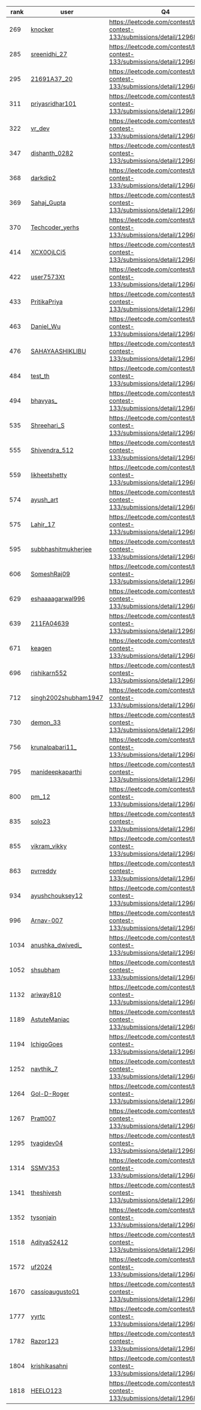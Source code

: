 | rank | user | Q4   |
| ---- | ---- | ---- |
| 269 | [knocker](https://leetcode.com/u/knocker) | https://leetcode.com/contest/biweekly-contest-133/submissions/detail/1296809426 |
| 285 | [sreenidhi_27](https://leetcode.com/u/sreenidhi_27) | https://leetcode.com/contest/biweekly-contest-133/submissions/detail/1296811243 |
| 295 | [21691A37_20](https://leetcode.com/u/21691A37_20) | https://leetcode.com/contest/biweekly-contest-133/submissions/detail/1296807842 |
| 311 | [priyasridhar101](https://leetcode.com/u/priyasridhar101) | https://leetcode.com/contest/biweekly-contest-133/submissions/detail/1296813497 |
| 322 | [vr_dev](https://leetcode.com/u/vr_dev) | https://leetcode.com/contest/biweekly-contest-133/submissions/detail/1296814492 |
| 347 | [dishanth_0282](https://leetcode.com/u/dishanth_0282) | https://leetcode.com/contest/biweekly-contest-133/submissions/detail/1296808657 |
| 368 | [darkdip2](https://leetcode.com/u/darkdip2) | https://leetcode.com/contest/biweekly-contest-133/submissions/detail/1296818129 |
| 369 | [Sahaj_Gupta](https://leetcode.com/u/Sahaj_Gupta) | https://leetcode.com/contest/biweekly-contest-133/submissions/detail/1296818188 |
| 370 | [Techcoder_yerhs](https://leetcode.com/u/Techcoder_yerhs) | https://leetcode.com/contest/biweekly-contest-133/submissions/detail/1296818355 |
| 414 | [XCX0OjLCi5](https://leetcode.com/u/XCX0OjLCi5) | https://leetcode.com/contest/biweekly-contest-133/submissions/detail/1296814133 |
| 422 | [user7573Xt](https://leetcode.com/u/user7573Xt) | https://leetcode.com/contest/biweekly-contest-133/submissions/detail/1296822015 |
| 433 | [PritikaPriya](https://leetcode.com/u/PritikaPriya) | https://leetcode.com/contest/biweekly-contest-133/submissions/detail/1296822434 |
| 463 | [Daniel_Wu](https://leetcode.com/u/Daniel_Wu) | https://leetcode.com/contest/biweekly-contest-133/submissions/detail/1296823466 |
| 476 | [SAHAYAASHIKLIBU](https://leetcode.com/u/SAHAYAASHIKLIBU) | https://leetcode.com/contest/biweekly-contest-133/submissions/detail/1296824003 |
| 484 | [test_th](https://leetcode.com/u/test_th) | https://leetcode.com/contest/biweekly-contest-133/submissions/detail/1296816129 |
| 494 | [bhavyas_](https://leetcode.com/u/bhavyas_) | https://leetcode.com/contest/biweekly-contest-133/submissions/detail/1296817278 |
| 535 | [Shreehari_S](https://leetcode.com/u/Shreehari_S) | https://leetcode.com/contest/biweekly-contest-133/submissions/detail/1296818781 |
| 555 | [Shivendra_512](https://leetcode.com/u/Shivendra_512) | https://leetcode.com/contest/biweekly-contest-133/submissions/detail/1296819255 |
| 559 | [likheetshetty](https://leetcode.com/u/likheetshetty) | https://leetcode.com/contest/biweekly-contest-133/submissions/detail/1296819562 |
| 574 | [ayush_art](https://leetcode.com/u/ayush_art) | https://leetcode.com/contest/biweekly-contest-133/submissions/detail/1296812661 |
| 575 | [Lahir_17](https://leetcode.com/u/Lahir_17) | https://leetcode.com/contest/biweekly-contest-133/submissions/detail/1296820344 |
| 595 | [subbhashitmukherjee](https://leetcode.com/u/subbhashitmukherjee) | https://leetcode.com/contest/biweekly-contest-133/submissions/detail/1296820939 |
| 606 | [SomeshRaj09](https://leetcode.com/u/SomeshRaj09) | https://leetcode.com/contest/biweekly-contest-133/submissions/detail/1296821427 |
| 629 | [eshaaaagarwal996](https://leetcode.com/u/eshaaaagarwal996) | https://leetcode.com/contest/biweekly-contest-133/submissions/detail/1296821847 |
| 639 | [211FA04639](https://leetcode.com/u/211FA04639) | https://leetcode.com/contest/biweekly-contest-133/submissions/detail/1296830037 |
| 671 | [keagen](https://leetcode.com/u/keagen) | https://leetcode.com/contest/biweekly-contest-133/submissions/detail/1296831112 |
| 696 | [rishikarn552](https://leetcode.com/u/rishikarn552) | https://leetcode.com/contest/biweekly-contest-133/submissions/detail/1296824268 |
| 712 | [singh2002shubham1947](https://leetcode.com/u/singh2002shubham1947) | https://leetcode.com/contest/biweekly-contest-133/submissions/detail/1296832207 |
| 730 | [demon_33](https://leetcode.com/u/demon_33) | https://leetcode.com/contest/biweekly-contest-133/submissions/detail/1296832867 |
| 756 | [krunalpabari11_](https://leetcode.com/u/krunalpabari11_) | https://leetcode.com/contest/biweekly-contest-133/submissions/detail/1296826724 |
| 795 | [manideepkaparthi](https://leetcode.com/u/manideepkaparthi) | https://leetcode.com/contest/biweekly-contest-133/submissions/detail/1296835233 |
| 800 | [pm_12](https://leetcode.com/u/pm_12) | https://leetcode.com/contest/biweekly-contest-133/submissions/detail/1296828161 |
| 835 | [solo23](https://leetcode.com/u/solo23) | https://leetcode.com/contest/biweekly-contest-133/submissions/detail/1296829434 |
| 855 | [vikram_vikky](https://leetcode.com/u/vikram_vikky) | https://leetcode.com/contest/biweekly-contest-133/submissions/detail/1296829951 |
| 863 | [pvrreddy](https://leetcode.com/u/pvrreddy) | https://leetcode.com/contest/biweekly-contest-133/submissions/detail/1296830143 |
| 934 | [ayushchouksey12](https://leetcode.com/u/ayushchouksey12) | https://leetcode.com/contest/biweekly-contest-133/submissions/detail/1296839525 |
| 996 | [Arnav-007](https://leetcode.com/u/Arnav-007) | https://leetcode.com/contest/biweekly-contest-133/submissions/detail/1296841070 |
| 1034 | [anushka_dwivedi_](https://leetcode.com/u/anushka_dwivedi_) | https://leetcode.com/contest/biweekly-contest-133/submissions/detail/1296842185 |
| 1052 | [shsubham](https://leetcode.com/u/shsubham) | https://leetcode.com/contest/biweekly-contest-133/submissions/detail/1296842688 |
| 1132 | [ariway810](https://leetcode.com/u/ariway810) | https://leetcode.com/contest/biweekly-contest-133/submissions/detail/1296845135 |
| 1189 | [AstuteManiac](https://leetcode.com/u/AstuteManiac) | https://leetcode.com/contest/biweekly-contest-133/submissions/detail/1296846721 |
| 1194 | [IchigoGoes](https://leetcode.com/u/IchigoGoes) | https://leetcode.com/contest/biweekly-contest-133/submissions/detail/1296825813 |
| 1252 | [navthik_7](https://leetcode.com/u/navthik_7) | https://leetcode.com/contest/biweekly-contest-133/submissions/detail/1296835609 |
| 1264 | [Gol-D-Roger](https://leetcode.com/u/Gol-D-Roger) | https://leetcode.com/contest/biweekly-contest-133/submissions/detail/1296849545 |
| 1267 | [Pratt007](https://leetcode.com/u/Pratt007) | https://leetcode.com/contest/biweekly-contest-133/submissions/detail/1296849704 |
| 1295 | [tyagidev04](https://leetcode.com/u/tyagidev04) | https://leetcode.com/contest/biweekly-contest-133/submissions/detail/1296830152 |
| 1314 | [SSMV353](https://leetcode.com/u/SSMV353) | https://leetcode.com/contest/biweekly-contest-133/submissions/detail/1296851476 |
| 1341 | [theshivesh](https://leetcode.com/u/theshivesh) | https://leetcode.com/contest/biweekly-contest-133/submissions/detail/1296852171 |
| 1352 | [tysonjain](https://leetcode.com/u/tysonjain) | https://leetcode.com/contest/biweekly-contest-133/submissions/detail/1296852489 |
| 1518 | [AdityaS2412](https://leetcode.com/u/AdityaS2412) | https://leetcode.com/contest/biweekly-contest-133/submissions/detail/1296857823 |
| 1572 | [uf2024](https://leetcode.com/u/uf2024) | https://leetcode.com/contest/biweekly-contest-133/submissions/detail/1296852766 |
| 1670 | [cassioaugusto01](https://leetcode.com/u/cassioaugusto01) | https://leetcode.com/contest/biweekly-contest-133/submissions/detail/1296858655 |
| 1777 | [yyrtc](https://leetcode.com/u/yyrtc) | https://leetcode.com/contest/biweekly-contest-133/submissions/detail/1296820104 |
| 1782 | [Razor123](https://leetcode.com/u/Razor123) | https://leetcode.com/contest/biweekly-contest-133/submissions/detail/1296855861 |
| 1804 | [krishikasahni](https://leetcode.com/u/krishikasahni) | https://leetcode.com/contest/biweekly-contest-133/submissions/detail/1296834126 |
| 1818 | [HEELO123](https://leetcode.com/u/HEELO123) | https://leetcode.com/contest/biweekly-contest-133/submissions/detail/1296844632 |
